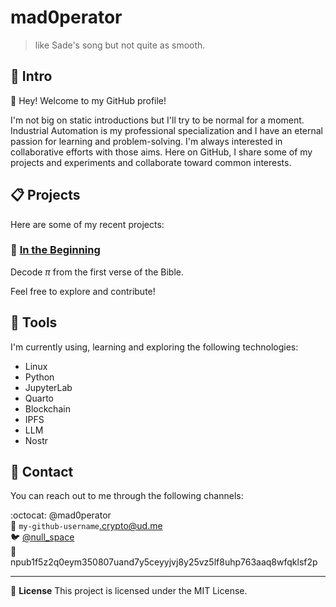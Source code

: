 mad0perator
===========

> like Sade's song but not quite as smooth.

:bust_in_silhouette: Intro
--------------------------

:wave: Hey! Welcome to my GitHub profile!

I'm not big on static introductions but I'll try to be normal for a moment.
Industrial Automation is my professional specialization and I have an
eternal passion for learning and problem-solving. I'm always interested
in collaborative efforts with those aims. Here on GitHub, I share some
of my projects and experiments and collaborate toward common interests.


:clipboard: Projects
---------------------

Here are some of my recent projects:

### :sparkler: [In the Beginning][genesis]

Decode $\pi$ from the first verse of the Bible.


Feel free to explore and contribute!


:wrench: Tools
--------------

I'm currently using, learning and exploring the following technologies:

* Linux
* Python
* JupyterLab
* Quarto
* Blockchain
* IPFS
* LLM
* Nostr


:speech_balloon: Contact
------------------------

You can reach out to me through the following channels:

:octocat: @mad0perator  
:email: `my-github-username`.crypto@ud.me  
:bird: [@null_space][twitter-profile]  
:purple_heart: npub1f5z2q0eym350807uand7y5ceyyjvj8y25vz5lf8uhp763aaq8wfqklsf2p  


---

:memo: **License**
This project is licensed under the MIT License.


<!-- Links -->
[genesis]: https://github.com/mad0perator/in-the-beginning "GitHub repo"
[twitter-profile]: https://x.com/@null_space "X profile"